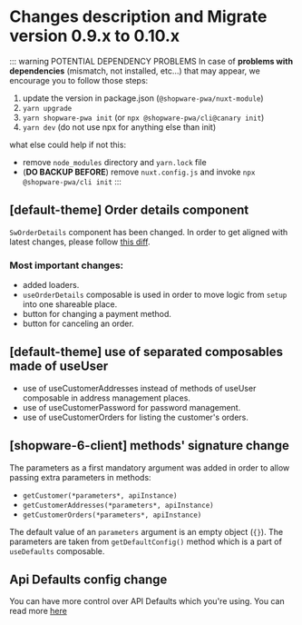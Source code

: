 # Changes description and Migrate version 0.9.x to 0.10.x

::: warning POTENTIAL DEPENDENCY PROBLEMS
In case of **problems with dependencies** (mismatch, not installed, etc...) that may appear, we encourage you to follow those steps:

1. update the version in package.json (`@shopware-pwa/nuxt-module`)
2. `yarn upgrade`
3. `yarn shopware-pwa init` (or `npx @shopware-pwa/cli@canary init`)
4. `yarn dev` (do not use npx for anything else than init)

what else could help if not this:

- remove `node_modules` directory and `yarn.lock` file
- (**DO BACKUP BEFORE**) remove `nuxt.config.js` and invoke `npx @shopware-pwa/cli init`
  :::

## [default-theme] Order details component

`SwOrderDetails` component has been changed. In order to get aligned with latest changes, please follow [this diff](https://github.com/vuestorefront/shopware-pwa/pull/1603/files#diff-de0f81c5a9fa22cfab5d0375e4b69b906d92b15bb3c103402125d2f2bd771313).

### Most important changes:
- added loaders.
- `useOrderDetails` composable is used in order to move logic from `setup` into one shareable place.
- button for changing a payment method.
- button for canceling an order.

## [default-theme] use of separated composables made of useUser
- use of useCustomerAddresses instead of methods of useUser composable in address management places.
- use of useCustomerPassword for password management.
- use of useCustomerOrders for listing the customer's orders.

## [shopware-6-client] methods' signature change <Badge text="BREAKING CHANGE" type="error"/>

The parameters as a first mandatory argument was added in order to allow passing extra parameters in methods:
- `getCustomer(*parameters*, apiInstance)` 
- `getCustomerAddresses(*parameters*, apiInstance)`
- `getCustomerOrders(*parameters*, apiInstance)`

The default value of an `parameters` argument is an empty object (`{}`). The parameters are taken from `getDefaultConfig()` method which is a part of `useDefaults` composable. 

## Api Defaults config change <Badge text="BREAKING CHANGE" type="error"/>

You can have more control over API Defaults which you're using. You can read more [here](/landing/cookbook/#overwrite-api-defaults)
